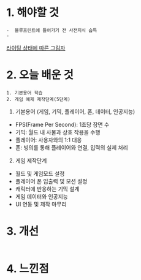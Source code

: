 # 1. 해야할 것
```
-  블루프린트에 들어가기 전 사전지식 습득
-  
```
[라이팅 상태에 따른 그림자](https://dev.epicgames.com/community/learning/courses/AdE/unreal-engine-8807c3/OLw4/unreal-engine-50f739)


# 2. 오늘 배운 것

```
1. 기본용어 학습
2. 게임 예제 제작단계(5단계)
```
1. 기본용어 (게임, 기믹, 플레이어, 폰, 데이터, 인공지능)
-  FPS(Frame Per Second): 1초당 장면 수
-  기믹: 월드 내 사물과 상호 작용을 수행
-  플레이어: 사용자와의 1:1 대응
-  폰: 빙의를 통해 플레이어와 연결, 입력의 실제 처리


2. 게임 제작단계
-  월드 및 게임모드 설정
-  플레이어 폰 입출력 및 모션 설정
-  캐릭터에 반응하는 기믹 설계
-  게임  데이터와 인공지능
-  UI 연동 및 제작 마무리


# 3. 개선
```

```

# 4. 느낀점
```

```

